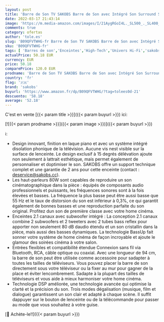 ```yaml
---
layout: post
title: 'Barre de Son TV SAKOBS Barre de Son avec Intégré Son Surround Stereo et 4 Subwoofers intégrés 120dB 80W Barre de Son Bluetooth 5.0 DSP RCA Opt 94cm'
date: 2022-03-17 21:43:14
image: 'https://m.media-amazon.com/images/I/21AygRGoI4L._SL500_._SL400_.jpg'
comments: true
category: ofertas
author: 'tole.es'
slug: 'B09QFVTWHG-fr Barre de Son TV SAKOBS Barre de Son avec Intégré Son...'
sku: 'B09QFVTWHG-fr'
tags: [ 'Barres de son','Enceintes','High-Tech','Univers Hi-Fi','sakobs', ]
actualPrice: 50.18 EUR
currency: EUR
price: 50.18
comparePrice: 120.0 EUR
prodname: 'Barre de Son TV SAKOBS Barre de Son avec Intégré Son Surround Stereo et 4 Subwoofers intégrés 120dB 80W Barre de Son Bluetooth 5.0 DSP RCA Opt 94cm'
country: 'fr'
flag: '🇫🇷'
brand: 'sakobs'
buyurl: 'https://www.amazon.fr/dp/B09QFVTWHG/?tag=tolees0d-21'
descuento: '58.18'
average: '52.18'
---
```


C'est en vente [{{< param title >}}]({{< param buyurl >}}) ici:

[![{{< param prodname >}}]({{< param image >}})]({{< param buyurl >}})

ℹ️:

- Design innovant, finition en laque piano et avec un système intégré disolation phonique de la télévision. Aucune vis nest visible sur la surface de lenceinte. Le design exclusif à 15 degrés délévation ajoute non seulement à lattrait esthétique, mais permet également de personnaliser et doptimiser le son. SAKOBS offre un support technique complet et une garantie de 2 ans pour cette enceinte (contact : deservice@sakobs.cc).
- Les haut-parleurs 80W sont capables de reproduire un son cinématographique dans la pièce : équipés de composants audio professionnels et puissants, les fréquences sonores sont à la fois élevées et basses. La fréquence la plus basse peut être aussi basse que 55 Hz et le taux de distorsion du son est inférieur à 0,3%, ce qui garantit également de bonnes basses et une reproduction parfaite du son original. Profitez dun son de première classe avec votre home cinéma.
- Enceintes 2.1 canaux avec subwoofer intégré : La conception 2.1 canaux combine 2 subwoofers et 2 tweeters avec 2 tubes bass reflex pour apporter non seulement 80 dB daudio étendu et un son cristallin dans la pièce, mais aussi des basses dynamiques. La technologie BassUp fait sonner votre système de home cinéma de façon incroyable et ajoute le glamour des soirées cinéma à votre salon.
- Entrées flexibles et compatibilité étendue Connexion sans fil via Bluetooth, RCA, câble optique ou coaxial. Avec une longueur de 94 cm, la barre de son peut être utilisée comme accessoire pour sadapter à toutes les tailles de téléviseurs. Vous pouvez placer la barre de son directement sous votre téléviseur ou la fixer au mur pour gagner de la place et éviter lencombrement. Sadapte à la plupart des tailles de téléviseurs et vous aide à mieux harmoniser votre home cinéma.
- Technologie DSP améliorée, une technologie avancée qui optimise la clarté et la précision du son. Trois modes dégalisation (musique, film et dialogue) garantissent un son clair et adapté à chaque scène. Il suffit dappuyer sur le bouton de lenceinte ou de la télécommande pour passer au mode que vous souhaitez à votre guise.

[🛒 Achète-le!!]({{< param buyurl >}})
